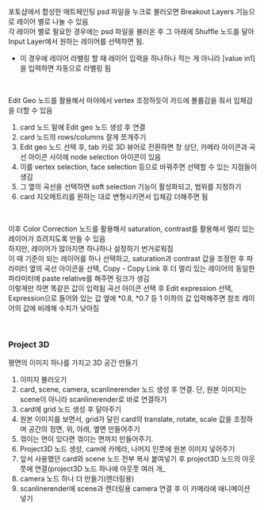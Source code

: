 포토샵에서 합성한 매트페인팅 psd 파일을 누크로 불러오면 Breakout Layers 기능으로 레이어 별로 나눌 수 있음    
각 레이어 별로 필요한 경우에는 psd 파일을 불러온 후 그 아래에 Shuffle 노드를 달아 Input Layer에서 원하는 레이어를 선택하면 됨. 
 - 이 경우에 레이어 라밸링 할 때 레이어 입력을 하나하나 적는 게 아니라 [value in1] 을 입력하면 자동으로 라밸링 됨  
 
 <br/>
 
Edit Geo 노드를 활용해서 마야에서 vertex 조정하듯이 카드에 볼륨감을 줘서 입체감을 더할 수 있음    
1. card 노드 밑에 Edit geo 노드 생성 후 연결
2. card 노드의 rows/columns 잘게 쪼개주기
3. Edit geo 노드 선택 후, tab 키로 3D 뷰어로 전환하면 창 상단, 카메라 아이콘과 곡선 아이콘 사이에 node selection 아이콘이 있음
4. 이를 vertex selection, face selection 등으로 바꿔주면 선택할 수 있는 지점들이 생김
5. 그 옆의 곡선을 선택하면 soft selection 기능이 활성화되고, 범위를 지정하기
6. card 지오메트리를 원하는 대로 변형시키면서 입체감 더해주면 됨 

<br/>

이후 Color Correction 노드를 활용해서 saturation, contrast를 활용해서 멀리 있는 레이어가 흐려지도록 만들 수 있음    
하지만, 레이어가 많아지면 하나하나 설정하기 번거로워짐    
이 때 기준이 되는 레이어를 하나 선택하고, saturation과 contrast 값을 조정한 후 파라미터 옆의 곡선 아이콘을 선택, Copy - Copy Link 후 더 멀리 있는 레이어의 동일한 파라미터에 paste relative를 해주면 링크가 생김    
이렇게만 하면 똑같은 값이 입력됨 
곡선 아이콘 선택 후 Edit expression 선택, Expression으로 들어와 있는 값 옆에 *0.8, *0.7 등 1 이하의 값 입력해주면 참조 레이어의 값에 비례해 수치가 낮아짐    

<br/>

### Project 3D
평면의 이미지 하나를 가지고 3D 공간 만들기   

1. 이미지 불러오기
2. card, scene, camera, scanlinerender 노드 생성 후 연결. 단, 원본 이미지는 scene이 아니라 scanlinerender로 바로 연결하기
3. card에 grid 노드 생성 후 달아주기
4. 원본 이미지를 보면서, grid가 달린 card의 translate, rotate, scale 값을 조정하며 공간의 정면, 위, 아래, 옆면 만들어주기
5. 꺾이는 면이 있다면 꺾이는 면까지 만들어주기. 
6. Project3D 노드 생성, cam에 카메라, 나머지 인풋에 원본 이미지 넣어주기
7. 앞서 사용했던 card와 scene 노드 전부 복사 붙여넣기 후 project3D 노드의 아웃풋에 연결(project3D 노드 하나에 아웃풋 여러 개_
8. camera 노드 하나 더 만들기(렌더링용)
9. scanlinerender에 scene과 렌더링용 camera 연결 후 이 카메라에 애니메이션 넣기 
